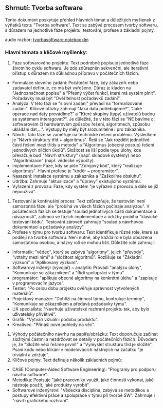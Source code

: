Shrnutí: Tvorba software
------------------------------

Tento dokument poskytuje přehled hlavních témat a důležitých myšlenek z výňatků textu "Tvorba software". Text se zabývá procesem tvorby softwaru, s důrazem na jednotlivé fáze projektu, testování, profese a základní pojmy.

audio rozbor: [tvorbasoftware.notebooklm](https://notebooklm.google.com/notebook/da582efa-3fe9-4fd2-8339-bef62f4eacfc/audio)
### Hlavní témata a klíčové myšlenky:

1.  Fáze softwarového projektu: Text podrobně popisuje jednotlivé fáze životního cyklu softwaru. Je zde zdůrazněn sekvenční, ale iterativní přístup s důrazem na důkladnou přípravu v počátečních fázích.

-   Formulace slovního zadání: Počáteční fáze, kdy zákazník nebo zadavatel definuje, co má být vyřešeno. Důraz je kladen na "Jednoznačnost popisu" a "Přesný výčet funkcí, které má systém plnit". Požadavky musí být "Ověřitelnost požadavků zadání".
-   Analýza: V této fázi se "slovní zadání" převádí na "formalizované zadání". Klíčové otázky zahrnují "Jaká data potřebujeme?", "Jaké operace nad daty provádíme?" a "Které skupiny (typy) uživatelů budou se systémem interagovat?". Je důležité, že v této fázi se "NE bavíme o: softwarovém či hardwarovém způsobu řešení, algoritmech, způsobu ukládání dat,...". Výstupy by měly být srozumitelné i pro zákazníka.
-   Návrh: Tato fáze se zaměřuje na technické řešení problému. Výsledkem je "Návrh struktury tříd + algoritmus". Řeší se "Jak rozdělit jednotlivé části řešení mezi třídy a metody" a "Algoritmus (obecný postup) řešení jednotlivých dílčích úkolů". Složitost se liší podle typu úlohy, kde převažuje buď "Návrh struktury" (např. skladové systémy) nebo "Algoritmizace" (např. vědecké výpočty).
-   Implementace: Fáze, kdy se píše "Zdrojový kód", který "realizuje algoritmus". Hlavní profese je "kodér ~ programátor".
-   Nasazení: Instalace systému u zákazníka a "Zaškolíme obsluhu".
-   Údržba: Zahrnuje "aktualizace" a "úpravy" existujícího systému.
-   Vyřazení z provozu: Fáze, kdy systém "je vyřazen z provozu a dále se již nepoužívá".

1.  Testování je kontinuální proces: Text zdůrazňuje, že testování není samostatná fáze, ale "probíhá ve všech fázích počínaje analýzou". V počátečních fázích se testuje "soulad jednotlivých částí dokumentace a návaznosti", zatímco ve fázích implementace a údržby probíhá "klasické testování kódu". Testování zároveň zahrnuje "soulad s návrhovou dokumentací a požadavky analýzy".
2.  Profese v týmu pro tvorbu softwaru: Text identifikuje různé role, které se podílejí na tvorbě softwaru. Není nutné, aby každá role byla obsazena samostatnou osobou, a názvy rolí se mohou lišit. Důležité role zahrnují:

-   Informatik: "vědec", který se zabývá "algoritmy", jejich "převody", "vztahy mezi nimi" a "složitost algoritmů". Rozlišuje se "Základní výzkum" a "Aplikovaný výzkum".
-   Softwarový inženýr (vývojář) ~ analytik: Provádí "analýzu úlohy", "Komunikuje se zákazníkem" a "Řídí spolupráci v týmu".
-   programátor: "aplikuje obecné algoritmy na konkrétní úlohu" a "zapisuje v programovacím jazyce".
-   Tester: "Po celou dobu projektu ověřuje správnost vytvořených materiálů".
-   Projektový manažer: "Dohlíží na činnost týmu, kontroluje termíny", "Komunikuje se zákazníkem a předává požadavky týmu".
-   UX specialista: "Navrhuje uživatelské rozhraní projektu tak, aby bylo uživatelsky přívětivé".
-   Grafik: "Vytváří vizuální podobu produktu".
-   Kreativec: "Přináší nové pohledy na věc".

1.  Výhody počátečního návrhu na papíře/obrázku: Text doporučuje začínat složitými částmi a nezdržovat se detaily v počátečních fázích. Důvodem je, že "Složité věci řešíme první!" a "Vymyslet strukturu tříd je složité". Psaní kódu nebo klikání v modelovacích nástrojích na začátku "je triviální a zdržuje".
2.  Klíčové pojmy: Text definuje několik základních pojmů:

-   CASE (Computer-Aided Software Engineering): "Programy pro podporu návrhu software".
-   Metodika: Popisuje "jaké pracovníky využít, jaké činnosti vykonat, jaké nástroje použít, jaké produkty vyrobit".
-   Softwarové inženýrství: "Vědecká disciplína, zabývá se metodikou a postupy efektivní práce a spolupráce v týmu při tvorbě SW". Zahrnuje i "návrh grafického rozhraní".


